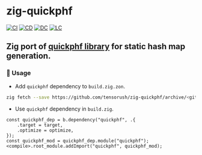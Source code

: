 # zig-quickphf

[![CI][ci-shd]][ci-url]
[![CD][cd-shd]][cd-url]
[![DC][dc-shd]][dc-url]
[![LC][lc-shd]][lc-url]

## Zig port of [quickphf library](https://github.com/dtrifuno/quickphf) for static hash map generation.

### :rocket: Usage

- Add `quickphf` dependency to `build.zig.zon`.

```sh
zig fetch --save https://github.com/tensorush/zig-quickphf/archive/<git_tag_or_commit_hash>.tar.gz
```

- Use `quickphf` dependency in `build.zig`.

```zig
const quickphf_dep = b.dependency("quickphf", .{
    .target = target,
    .optimize = optimize,
});
const quickphf_mod = quickphf_dep.module("quickphf");
<compile>.root_module.addImport("quickphf", quickphf_mod);
```

<!-- MARKDOWN LINKS -->

[ci-shd]: https://img.shields.io/github/actions/workflow/status/tensorush/zig-quickphf/ci.yaml?branch=main&style=for-the-badge&logo=github&label=CI&labelColor=black
[ci-url]: https://github.com/tensorush/zig-quickphf/blob/main/.github/workflows/ci.yaml
[cd-shd]: https://img.shields.io/github/actions/workflow/status/tensorush/zig-quickphf/cd.yaml?branch=main&style=for-the-badge&logo=github&label=CD&labelColor=black
[cd-url]: https://github.com/tensorush/zig-quickphf/blob/main/.github/workflows/cd.yaml
[dc-shd]: https://img.shields.io/badge/click-F6A516?style=for-the-badge&logo=zig&logoColor=F6A516&label=docs&labelColor=black
[dc-url]: https://tensorush.github.io/zig-quickphf
[lc-shd]: https://img.shields.io/github/license/tensorush/zig-quickphf.svg?style=for-the-badge&labelColor=black
[lc-url]: https://github.com/tensorush/zig-quickphf/blob/main/LICENSE
